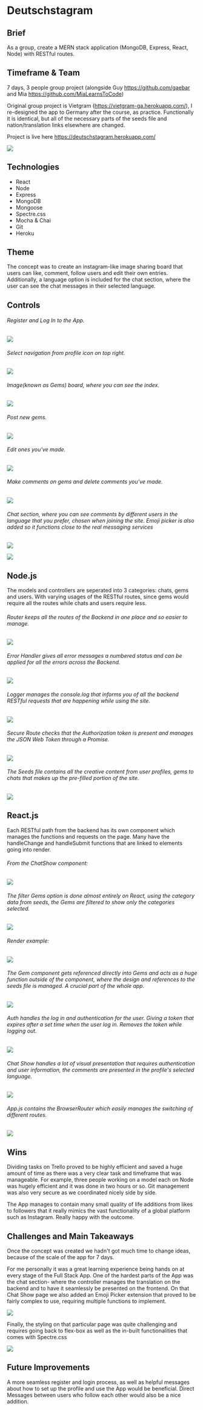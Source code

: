# Deutschstagram

## Brief

As a group, create a MERN stack application (MongoDB, Express, React, Node) with RESTful routes.

## Timeframe & Team

7 days, 3 people group project (alongside Guy https://github.com/gaebar and Mia https://github.com/MiaLearnsToCode)

Original group project is Vietgram (https://vietgram-ga.herokuapp.com/), I re-designed the app to Germany after the course, as practice. Functionally it is identical, but all of the necessary parts of the seeds file and nation/translation links elsewhere are changed.

Project is live here https://deutschstagram.herokuapp.com/

![](pics/destagram.png)

## Technologies
- React
- Node
- Express
- MongoDB
- Mongoose
- Spectre.css
- Mocha & Chai
- Git
- Heroku


## Theme

The concept was to create an instagram-like image sharing board that users can like, comment, follow users and edit their own entries. Additionally, a language option is included for the chat section, where the user can see the chat messages in their selected language.

## Controls

###### Register and Log In to the App.

![](pics/login2.png)

###### Select navigation from profile icon on top right.

![](pics/dropdown.png)

###### Image(known as Gems) board, where you can see the index.

![](pics/index.png)

###### Post new gems.

![](pics/postgem.png)

###### Edit ones you've made.

![](pics/editgem.png)

###### Make comments on gems and delete comments you've made.

![](pics/commentdelete.png)

###### Chat section, where you can see comments by different users in the language that you prefer, chosen when joining the site. Emoji picker is also added so it functions close to the real messaging services

![](pics/chats.png)

![](pics/chat.png)


## Node.js

The models and controllers are seperated into 3 categories: chats, gems and users. With varying usages of the RESTful routes, since gems would require all the routes while chats and users require less.

###### Router keeps all the routes of the Backend in one place and so easier to manage.

![](pics/node/router.png)

###### Error Handler gives all error messages a numbered status and can be applied for all the errors across the Backend.

![](pics/node/errorhandler.png)

###### Logger manages the console.log that informs you of all the backend RESTful requests that are happening while using the site.

![](pics/node/logger.png)

###### Secure Route checks that the Authorization token is present and manages the JSON Web Token through a Promise.

![](pics/node/secureroute.png)

###### The Seeds file contains all the creative content from user profiles, gems to chats that makes up the pre-filled portion of the site.

![](pics/node/seeds.png)

## React.js

Each RESTful path from the backend has its own component which manages the functions and requests on the page. Many have the handleChange and handleSubmit functions that are linked to elements going into render.

###### From the ChatShow component:

![](pics/react/handles.png)

###### The filter Gems option is done almost entirely on React, using the category data from seeds, the Gems are filtered to show only the categories selected.

![](pics/react/filtergems.png)

###### Render example:

![](pics/react/filteronrender.png)

###### The Gem component gets referenced directly into Gems and acts as a huge function outside of the component, where the design and references to the seeds file is managed. A crucial part of the whole app.

![](pics/react/gem.png)

###### Auth handles the log in and authentication for the user. Giving a token that expires after a set time when the user log in. Removes the token while logging out.

![](pics/react/auth.png)

###### Chat Show handles a lot of visual presentation that requires authentication and user information, the comments are presented in the profile's selected language.

![](pics/react/commentdata.png)

###### App.js contains the BrowserRouter which easily manages the switching of different routes.

![](pics/react/browserrouter.png)

## Wins

Dividing tasks on Trello proved to be highly efficient and saved a huge amount of time as there was a very clear task and timeframe that was manageable. For example, three people working on a model each on Node was hugely efficient and it was done in two hours or so. Git management was also very secure as we coordinated nicely side by side.

The App manages to contain many small quality of life additions from likes to followers that it really mimics the vast functionality of a global platform such as Instagram. Really happy with the outcome.

## Challenges and Main Takeaways

Once the concept was created we hadn't got much time to change ideas, because of the scale of the app for 7 days.

For me personally it was a great learning experience being hands on at every stage of the Full Stack App. One of the hardest parts of the App was the chat section- where the controller manages the translation on the backend and to have it seamlessly be presented on the frontend. On that Chat Show page we also added an Emoji Picker extension that proved to be fairly complex to use, requiring multiple functions to implement.

![](pics/emojipicker.png)

Finally, the styling on that particular page was quite challenging and requires going back to flex-box as well as the in-built functionalities that comes with Spectre.css

![](pics/chatstyle.png)

## Future Improvements

A more seamless register and login process, as well as helpful messages about how to set up the profile and use the App would be beneficial. Direct Messages between users who follow each other would also be a nice addition.
